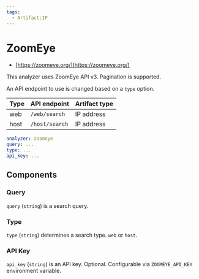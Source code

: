 ```yaml
---
tags:
  - Artifact:IP
---
```


# ZoomEye

- [https://zoomeye.org/](https://zoomeye.org/)

This analyzer uses ZoomEye API v3. Pagination is supported.

An API endpoint to use is changed based on a `type` option.

| Type | API endpoint   | Artifact type |
| ---- | -------------- | ------------- |
| web  | `/web/search`  | IP address    |
| host | `/host/search` | IP address    |

```yaml
analyzer: zoomeye
query: ...
type: ...
api_key: ...
```

## Components

### Query

`query` (`string`) is a search query.

### Type

`type` (`string`) determines a search type. `web` or `host`.

### API Key

`api_key` (`string`) is an API key. Optional. Configurable via `ZOOMEYE_API_KEY` environment variable.
